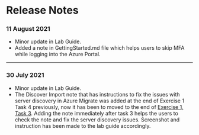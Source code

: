 # Release Notes

### 11 August 2021
  - Minor update in Lab Guide.
  - Added a note in GettingStarted.md file which helps users to skip MFA while logging into the Azure Portal.
  
------------------

### 30 July 2021
  - Minor update in Lab Guide.
  - The Discover Import note that has instructions to fix the issues with server discovery in Azure Migrate was added at the end of Exercise 1 Task 4 previously, now it has been to moved to the end of [Exercise 1, Task 3](https://github.com/CloudLabs-MCW/MCW-Line-of-business-application-migration/blob/prod/Hands-on%20lab/HOL%20step-by%20step%20-%20Line-of-business%20application%20migration_06.md). Adding the note immediately after task 3 helps the users to check the note and fix the server discovery issues. Screenshot and instruction has been made to the lab guide accordingly.

